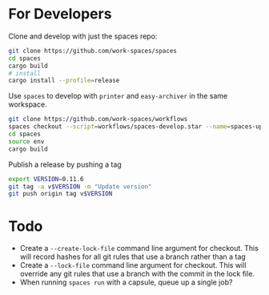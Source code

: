 # For Developers

Clone and develop with just the spaces repo:

```sh
git clone https://github.com/work-spaces/spaces
cd spaces
cargo build
# install
cargo install --profile=release
```

Use `spaces` to develop with `printer` and `easy-archiver` in the same workspace.

```sh
git clone https://github.com/work-spaces/workflows
spaces checkout --script=workflows/spaces-develop.star --name=spaces-updates
cd spaces
source env
cargo build
```

Publish a release by pushing a tag

```sh
export VERSION=0.11.6
git tag -a v$VERSION -m "Update version"
git push origin tag v$VERSION
```

# Todo

- Create a `--create-lock-file` command line argument for checkout. This will record hashes for all git rules that use a branch rather than a tag
- Create a `--lock-file` command line argument for checkout. This will override any git rules that use a branch with the commit in the lock file.
- When running `spaces run` with a capsule, queue up a single job?